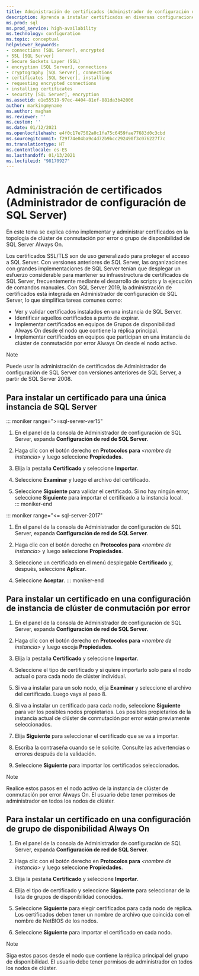 ```yaml
---
title: Administración de certificados (Administrador de configuración de SQL Server)
description: Aprenda a instalar certificados en diversas configuraciones de SQL Server. Entre los ejemplos se incluyen instancias únicas, clústeres de conmutación por error y grupos de disponibilidad Always On.
ms.prod: sql
ms.prod_service: high-availability
ms.technology: configuration
ms.topic: conceptual
helpviewer_keywords:
- connections [SQL Server], encrypted
- SSL [SQL Server]
- Secure Sockets Layer (SSL)
- encryption [SQL Server], connections
- cryptography [SQL Server], connections
- certificates [SQL Server], installing
- requesting encrypted connections
- installing certificates
- security [SQL Server], encryption
ms.assetid: e1e55519-97ec-4404-81ef-881da3b42006
author: markingmyname
ms.author: maghan
ms.reviewer: ''
ms.custom: ''
ms.date: 01/12/2021
ms.openlocfilehash: e4f0c17e7502a0c1fa75c6459fae77683d0c3cbd
ms.sourcegitcommit: f29f74e04ba9c4d72b9bcc292490f3c076227f7c
ms.translationtype: HT
ms.contentlocale: es-ES
ms.lasthandoff: 01/13/2021
ms.locfileid: "98170927"
---
```

# <a name="certificate-management-sql-server-configuration-manager"></a>Administración de certificados (Administrador de configuración de SQL Server)

En este tema se explica cómo implementar y administrar certificados en la topología de clúster de conmutación por error o grupo de disponibilidad de SQL Server Always On.

Los certificados SSL/TLS son de uso generalizado para proteger el acceso a SQL Server. Con versiones anteriores de SQL Server, las organizaciones con grandes implementaciones de SQL Server tenían que desplegar un esfuerzo considerable para mantener su infraestructura de certificados de SQL Server, frecuentemente mediante el desarrollo de scripts y la ejecución de comandos manuales. Con SQL Server 2019, la administración de certificados está integrada en Administrador de configuración de SQL Server, lo que simplifica tareas comunes como: 

* Ver y validar certificados instalados en una instancia de SQL Server. 
* Identificar aquellos certificados a punto de expirar. 
* Implementar certificados en equipos de Grupos de disponibilidad Always On desde el nodo que contiene la réplica principal. 
* Implementar certificados en equipos que participan en una instancia de clúster de conmutación por error Always On desde el nodo activo.

> [!NOTE]
> Puede usar la administración de certificados de Administrador de configuración de SQL Server con versiones anteriores de SQL Server, a partir de SQL Server 2008.

##  <a name="to-install-a-certificate-for-a-single-sql-server-instance"></a><a name="provision-single-server-cert"></a> Para instalar un certificado para una única instancia de SQL Server  

::: moniker range=">=sql-server-ver15"
1. En el panel de la consola de Administrador de configuración de SQL Server, expanda **Configuración de red de SQL Server**.  

2. Haga clic con el botón derecho en **Protocolos para** *&lt;nombre de instancia&gt;* y luego seleccione **Propiedades**.  

3. Elija la pestaña **Certificado** y seleccione **Importar**.  

4. Seleccione **Examinar** y luego el archivo del certificado.  

5. Seleccione **Siguiente** para validar el certificado. Si no hay ningún error, seleccione **Siguiente** para importar el certificado a la instancia local.  
::: moniker-end

::: moniker range="<= sql-server-2017"
1. En el panel de la consola de Administrador de configuración de SQL Server, expanda **Configuración de red de SQL Server**.  

2. Haga clic con el botón derecho en **Protocolos para** *&lt;nombre de instancia&gt;* y luego seleccione **Propiedades**.  

3. Seleccione un certificado en el menú desplegable **Certificado** y, después, seleccione **Aplicar**.  

4. Seleccione **Aceptar**. 
::: moniker-end

##  <a name="to-install-a-certificate-in-a-failover-cluster-instance-configuration"></a><a name="provision-failover-cluster-cert"></a> Para instalar un certificado en una configuración de instancia de clúster de conmutación por error  
  
1. En el panel de la consola de Administrador de configuración de SQL Server, expanda **Configuración de red de SQL Server**.
  
2. Haga clic con el botón derecho en **Protocolos para** *&lt;nombre de instancia&gt;* y luego escoja **Propiedades**. 

3. Elija la pestaña **Certificado** y seleccione **Importar**.

4. Seleccione el tipo de certificado y si quiere importarlo solo para el nodo actual o para cada nodo de clúster individual.

5. Si va a instalar para un solo nodo, elija **Examinar** y seleccione el archivo del certificado. Luego vaya al paso 8.

6. Si va a instalar un certificado para cada nodo, seleccione **Siguiente** para ver los posibles nodos propietarios. Los posibles propietarios de la instancia actual de clúster de conmutación por error están previamente seleccionados.

7. Elija **Siguiente** para seleccionar el certificado que se va a importar.

8. Escriba la contraseña cuando se le solicite. Consulte las advertencias o errores después de la validación.

9. Seleccione **Siguiente** para importar los certificados seleccionados.

> [!NOTE]
> Realice estos pasos en el nodo activo de la instancia de clúster de conmutación por error Always On. El usuario debe tener permisos de administrador en todos los nodos de clúster.

##  <a name="to-install-a-certificate-in-an-always-on-availability-group-configuration"></a><a name="provision-availability-group-cert"></a>Para instalar un certificado en una configuración de grupo de disponibilidad Always On  
  
1. En el panel de la consola de Administrador de configuración de SQL Server, expanda **Configuración de red de SQL Server**.
  
2. Haga clic con el botón derecho en **Protocolos para** *&lt;nombre de instancia&gt;* y luego seleccione **Propiedades**.  
  
3. Elija la pestaña **Certificado** y seleccione **Importar**.  
  
4. Elija el tipo de certificado y seleccione **Siguiente** para seleccionar de la lista de grupos de disponibilidad conocidos.  

5. Seleccione **Siguiente** para elegir certificados para cada nodo de réplica. Los certificados deben tener un nombre de archivo que coincida con el nombre de NetBIOS de los nodos.

6. Seleccione **Siguiente** para importar el certificado en cada nodo.


> [!NOTE]
> Siga estos pasos desde el nodo que contiene la réplica principal del grupo de disponibilidad. El usuario debe tener permisos de administrador en todos los nodos de clúster.

